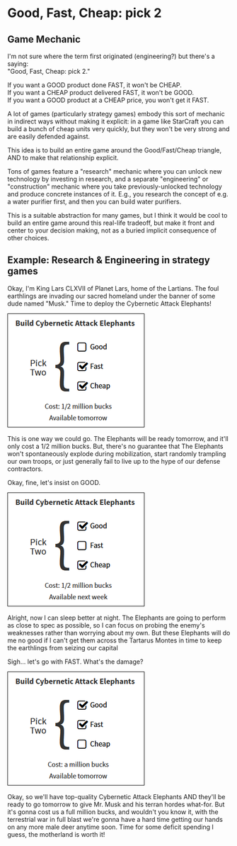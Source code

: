 # Good, Fast, Cheap: pick 2

## Game Mechanic

I'm not sure where the term first originated (engineering?) but there's a 
saying:  
"Good, Fast, Cheap: pick 2."

If you want a GOOD product done FAST, it won't be CHEAP.  
If you want a CHEAP product delivered FAST, it won't be GOOD.  
If you want a GOOD product at a CHEAP price, you won't get it FAST.  

A lot of games (particularly strategy games) embody this sort of mechanic in
indirect ways without making it explicit: in a game like StarCraft you can 
build a bunch of cheap units very quickly, but they won't be very strong and are
easily defended against.

This idea is to build an entire game around the Good/Fast/Cheap triangle, AND
to make that relationship explicit.

Tons of games feature a "research" mechanic where you can unlock new technology
by investing in research, and a separate "engineering" or "construction"
mechanic where you take previously-unlocked technology and produce concrete
instances of it. E.g., you research the concept of e.g. a water purifier first, 
and then you can build water purifiers.

This is a suitable abstraction for many games, but I think it would be cool to
build an entire game around this real-life tradeoff, but make it front and
center to your decision making, not as a buried implicit consequence of other
choices.

## Example: Research & Engineering in strategy games

Okay, I'm King Lars CLXVII of Planet Lars, home of the Lartians. The foul
earthlings are invading our sacred homeland under the banner of some dude named
"Musk." Time to deploy the Cybernetic Attack Elephants!

![](example_fast_cheap.png)

This is one way we could go. The Elephants will be ready tomorrow, and it'll
only cost a 1/2 million bucks. But, there's no guarantee that The Elephants
won't spontaneously explode during mobilization, start randomly trampling our
own troops, or just generally fail to live up to the hype of our defense 
contractors.

Okay, fine, let's insist on GOOD.

![](example_good_cheap.png)

Alright, now I can sleep better at night. The Elephants are going to perform as
close to spec as possible, so I can focus on probing the enemy's weaknesses
rather than worrying about my own. But these Elephants will do me no good if I
can't get them across the Tartarus Montes in time to keep the earthlings from
seizing our capital

Sigh... let's go with FAST. What's the damage?

![](example_good_fast.png)

Okay, so we'll have top-quality Cybernetic Attack Elephants AND they'll be ready
to go tomorrow to give Mr. Musk and his terran hordes what-for. But it's gonna
cost us a full million bucks, and wouldn't you know it, with the terrestrial
war in full blast we're gonna have a hard time getting our hands on any more
male deer anytime soon. Time for some deficit spending I guess, the motherland
is worth it!